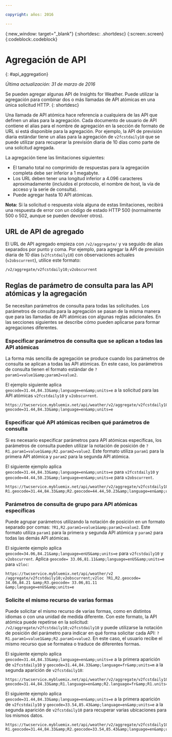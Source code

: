 ```yaml
---

copyright: años: 2016

---
```


{:new_window: target="_blank"}
{:shortdesc: .shortdesc}
{:screen:.screen}
{:codeblock:.codeblock}

# Agregación de API
{: #api_aggregation}

*Última actualización: 31 de marzo de 2016*

Se pueden agregar algunas API de Insights for Weather. Puede utilizar la agregación para combinar dos o más llamadas de API
atómicas en una única solicitud HTTP.
{: shortdesc}

Una llamada de API atómica hace referencia a cualquiera de las API que definen un alias para la
agregación. Cada documento de usuario de API contiene el alias para el nombre de agregación en la sección de
formato de URL si está disponible para la agregación. Por ejemplo, la API de previsión diaria estándar
tiene un alias para la agregación de `v2fcstdaily10` que se puede utilizar para recuperar la previsión
diaria de 10 días como parte de una solicitud agregada.

La agregación tiene las limitaciones siguientes:

* El tamaño total no comprimido de respuestas para la agregación completa debe ser inferior a
1 megabyte.
* Los URL deben tener una longitud inferior a 4.096 caracteres aproximadamente (incluidos el protocolo, el
nombre de host, la vía de acceso y la serie de consulta).
* Puede agregar hasta 10 API atómicas.

**Nota:** Si la solicitud o respuesta viola alguna de estas limitaciones, recibirá una
respuesta de error con un código de estado HTTP 500 (normalmente 500 o 502, aunque se pueden devolver
otros). 

## URL de API de agregado
El URL de API agregado empieza con `/v2/aggregate/` y va seguido de alias separados por punto y coma.
Por ejemplo, para agregar la API de previsión diaria de 10 días (`v2fcstdaily10`) con observaciones actuales (`v2obscurrent`), utilice este formato: 

```
/v2/aggregate/v2fcstdaily10;v2obscurrent
```

## Reglas de parámetro de consulta para las API atómicas y la agregación
Se necesitan parámetros de consulta para todas las solicitudes. Los parámetros de consulta para la agregación se pasan de la misma manera que para las llamadas de API atómicas
con algunas reglas adicionales. En las secciones siguientes se describe cómo
pueden aplicarse para formar agregaciones diferentes. 

### Especificar parámetros de consulta que se aplican a todas las API atómicas

La forma más sencilla de agregación se produce cuando los parámetros de consulta se aplican a todas
las API atómicas. En este caso, los parámetros de consulta tienen el formato estándar de `?param1=value1&amp;param2=value2`.

El ejemplo siguiente aplica `geocode=31.44,84.33&amp;language=en&amp;units=e` a la solicitud para las API atómicas `v2fcstdaily10` y `v2obscurrent`. 

```
https://twcservice.mybluemix.net/api/weather/v2/aggregate/v2fcstdaily10;v2obscurrent?geocode=31.44,84.33&amp;language=en&amp;units=e
```

### Especificar qué API atómicas reciben qué parámetros de consulta

Si es necesario especificar parámetros para API atómicas específicas, los parámetros de consulta pueden utilizar la notación de posición de `?R1.param1=value1&amp;R2.param2=value2`. Este formato utiliza `param1`
para la primera API atómica y `param2` para la segunda API atómica. 

El siguiente ejemplo aplica `geocode=31.44,84.33&amp;language=en&amp;units=e` para `v2fcstdaily10` y `geocode=44.44,50.23&amp;language=en&amp;units=e`
para `v2obscurrent`.

```
https://twcservice.mybluemix.net/api/weather/v2/aggregate/v2fcstdaily10;v2obscurrent?R1.geocode=31.44,84.33&amp;R2.geocode=44.44,50.23&amp;language=en&amp;units=e
```

### Parámetros de consulta de grupo para API atómicas específicas

Puede agrupar parámetros utilizando la notación de posición en un formato separado por comas: `?R1,R2.param1=value1&amp;param2=value2`.
Este formato utiliza `param1` para la primera y segunda API atómica y `param2` para todas las demás API atómicas. 

El siguiente ejemplo aplica `geocode=34.06,84.21&amp;language=enUS&amp;units=e` para `v2fcstdaily10` y `v2obscurrent`. Aplica `geocode= 33.06,81.11&amp;language=enUS&amp;units=e` para
`v2loc`:

```
https://twcservice.mybluemix.net/api/weather/v2 /aggregate/v2fcstdaily10;v2obscurrent;v2loc ?R1,R2.geocode= 34.06,84.21 &amp;R3.geocode= 33.06,81.11 &amp;language=enUS&amp;units=e
```

### Solicite el mismo recurso de varias formas

Puede solicitar el mismo recurso de varias formas,
como en distintos idiomas o con una unidad de medida diferente. Con este formato, la API atómica puede repetirse en la solicitud: `/v2/aggregate/v2fcstdaily10;v2fcstdaily10` y puede utilizarse la notación de posición del parámetro para indicar en qué forma solicitar cada API: `?R1.param1=value1&amp;R2.param1=value2`. En este caso, el usuario
recibe el mismo recurso que se formatea o traduce de diferentes formas.

El siguiente ejemplo aplica `geocode=31.44,84.33&amp;language=en&amp;units=e` a la primera aparición de `v2fcstdaily10` y `geocode=31.44,84.33&amp;language=fr&amp;units=m`
a la segunda aparición de `v2fcstdaily10`:

```
https://twcservice.mybluemix.net/api/weather/v2/aggregate/v2fcstdaily10;v2fcstdaily10?geocode=31.44,84.33&amp;R1.language=en&amp;R2.language=fr&amp;R1.units=e&amp;R2.units=m
```

El siguiente ejemplo aplica `geocode=31.44,84.33&amp;language=en&amp;units=e` a la primera aparición de `v2fcstdaily10` y `geocode=33.54,85.43&amp;language=en&amp;units=e` a la segunda aparición de `v2fcstdaily10` para recuperar varias ubicaciones para los mismos datos. 

```
https://twcservice.mybluemix.net/api/weather/v2/aggregate/v2fcstdaily10;v2fcstdaily10?R1.geocode=31.44,84.33&amp;R2.geocode=33.54,85.43&amp;language=en&amp;units=e
```




